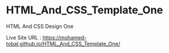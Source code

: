 # HTML_And_CSS_Template_One
HTML And CSS Design One

Live Site URL : https://mohamed-tobal.github.io/HTML_And_CSS_Template_One/
